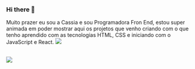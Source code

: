 ### Hi there 👋

  Muito prazer eu sou a Cassia e sou Programadora Fron End, estou super animada em poder mostrar aqui os projetos que venho criando com o que tenho aprendido com as tecnologias HTML, CSS e iniciando com o JavaScript e React.
<img src="https://img.shields.io/badge/HTML-239120?style=for-the-badge&logo=html5&logoColor=white" />

<br>
<img src="https://img.shields.io/badge/WhatsApp-25D366?style=for-the-badge&logo=whatsapp&logoColor=white"/>
